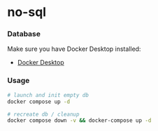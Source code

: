 # no-sql

### Database

Make sure you have Docker Desktop installed:
* [Docker Desktop](https://www.docker.com/products/docker-desktop/)

### Usage

```bash
# launch and init empty db
docker compose up -d
```

```bash
# recreate db / cleanup
docker compose down -v && docker-compose up -d
```
